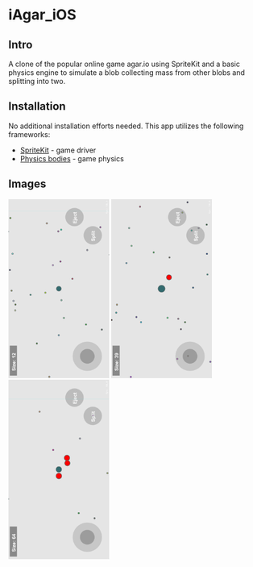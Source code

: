 # iAgar_iOS
## Intro
A clone of the popular online game agar.io using SpriteKit and a basic physics engine to simulate a blob collecting mass from other blobs and splitting into two.

## Installation
No additional installation efforts needed. This app utilizes the following frameworks:
* [SpriteKit](https://developer.apple.com/spritekit/) - game driver
* [Physics bodies](https://developer.apple.com/documentation/spritekit/skphysicsbody) - game physics

## Images
<img src="./Screenshots/Game1.png" alt="Drawing" width="200 px"/>
<img src="./Screenshots/Game2.png" alt="Drawing" width="200 px"/>
<img src="./Screenshots/Game3.png" alt="Drawing" width="200 px"/>
